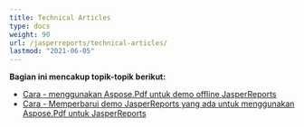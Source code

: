 ```yaml
---
title: Technical Articles
type: docs
weight: 90
url: /jasperreports/technical-articles/
lastmod: "2021-06-05"
---
```


**Bagian ini mencakup topik-topik berikut:**

- [Cara - menggunakan Aspose.Pdf untuk demo offline JasperReports](/pdf/jasperreports/how-to-use-aspose-pdf-for-jasperreports-offline-demos/)
- [Cara - Memperbarui demo JasperReports yang ada untuk menggunakan Aspose.Pdf untuk JasperReports](/pdf/jasperreports/how-to-update-existing-jasperreports-demos-to-use-aspose-pdf-for-jasperreports/)